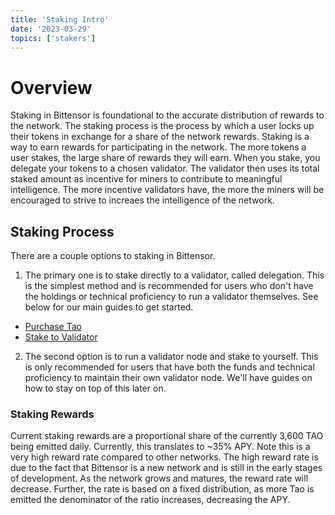 ```yaml
---
title: 'Staking Intro'
date: '2023-03-29'
topics: ['stakers']
---
```



# Overview

Staking in Bittensor is foundational to the accurate distribution of rewards to the network. The staking process is the process by which a user locks up their tokens in exchange for a share of the network rewards. Staking is a way to earn rewards for participating in the network. The more tokens a user stakes, the large share of rewards they will earn.
When you stake, you delegate your tokens to a chosen validator. The validator then uses its total staked amount as incentive for miners to contribute to meaningful intelligence. The more incentive validators have, the more the miners will be encouraged to strive to increaes the intelligence of the network.

## Staking Process

There are a couple options to staking in Bittensor. 
1. The primary one is to stake directly to a validator, called delegation. This is the simplest method and is recommended for users who don't have the holdings or technical proficiency to run a validator themselves. See below for our main guides to get started.

- [Purchase Tao](/docs/purchase-tao)
- [Stake to Validator](/docs/staking)

2. The second option is to run a validator node and stake to yourself. This is only recommended for users that have both the funds and technical proficiency to maintain their own validator node. We'll have guides on how to stay on top of this later on.


### Staking Rewards

Current staking rewards are a proportional share of the currently 3,600 TAO being emitted daily. Currently, this translates to ~35% APY. Note this is a very high reward rate compared to other networks. The high reward rate is due to the fact that Bittensor is a new network and is still in the early stages of development. As the network grows and matures, the reward rate will decrease. Further, the rate is based on a fixed distribution, as more Tao is emitted the denominator of the ratio increases, decreasing the APY.

